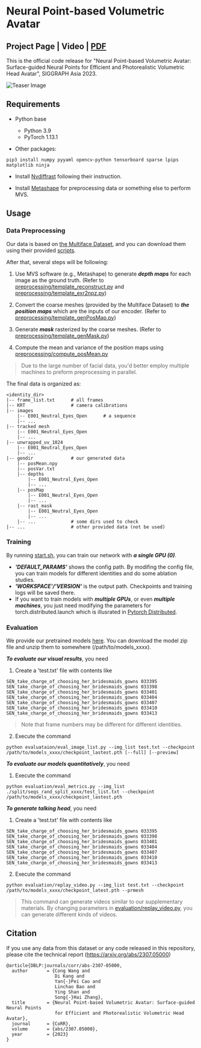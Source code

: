 # Neural Point-based Volumetric Avatar

## Project Page | Video | [PDF](https://arxiv.org/abs/2307.05000)

This is the official code release for "Neural Point-based Volumetric Avatar: Surface-guided Neural Points for Efficient and Photorealistic Volumetric Head Avatar", SIGGRAPH Asia 2023.

![Teaser Image](./assets/teaser_v5.png)

## Requirements

- Python base
    - Python 3.9
    - PyTorch 1.13.1

- Other packages:
```
pip3 install numpy pyyaml opencv-python tensorboard sparse lpips matplotlib ninja
```

- Install [Nvdiffrast](https://nvlabs.github.io/nvdiffrast/#linux) following their instruction.

- Install [Metashape](https://agisoft.freshdesk.com/support/solutions/articles/31000148930-how-to-install-metashape-stand-alone-python-module) for preprocessing data or something else to perform MVS.

## Usage

### Data Preprocessing

Our data is based on [the Multiface Dataset](https://github.com/facebookresearch/multiface/tree/main), and you can download them using their provided [scripts](https://github.com/facebookresearch/multiface/blob/main/download_dataset.py).

After that, several steps will be following:

1. Use MVS software (e.g., Metashape) to generate ***depth maps*** for each image as the ground truth. (Refer to [preprocessing/template_reconstruct.py](./preprocessing/template_reconstruct.py) and [preprocessing/template_exr2npz.py](./preprocessing/template_exr2npz.py))

2. Convert the coarse meshes (provided by the Multiface Dataset) to ***the position maps*** which are the inputs of our encoder. (Refer to [preprocessing/template_genPosMap.py](./preprocessing/template_genPosMap.py))

3. Generate ***mask*** rasterized by the coarse meshes. (Refer to [preprocessing/template_genMask.py](./preprocessing/template_genMask.py))

4. Compute the mean and variance of the position maps using [preprocessing/compute_posMean.py](./preprocessing/compute_posMean.py)

> Due to the large number of facial data, you'd better employ multiple machines to preform preprocessing in parallel.

The final data is organized as:
```
<identity_dir>
|-- frame_list.txt      # all frames
|-- KRT                 # camera calibrations
|-- images
    |-- E001_Neutral_Eyes_Open      # a sequence
    |-- ...
|-- tracked mesh
    |-- E001_Neutral_Eyes_Open
    |-- ...
|-- unwrapped_uv_1024
    |-- E001_Neutral_Eyes_Open
    |-- ...
|-- gendir              # our generated data
    |-- posMean.npy
    |-- posVar.txt
    |-- depths
        |-- E001_Neutral_Eyes_Open
        |-- ...
    |-- posMap
        |-- E001_Neutral_Eyes_Open
        |-- ...
    |-- rast_mask
        |-- E001_Neutral_Eyes_Open
        |-- ...
    |-- ...             # some dirs used to check
|-- ...                 # other provided data (not be used)
```


### Training

By running [start.sh](./start.sh), you can train our network with ***a single GPU (0)***. 

- ***'DEFAULT_PARAMS'*** shows the config path. By modifing the config file, you can train models for different identities and do some ablation studies.
- ***'WORKSPACE'/'VERSION'*** is the output path. Checkpoints and training logs will be saved there.
- If you want to train models with ***multiple GPUs***, or even ***multiple machines***, you just need modifying the parameters for torch.distributed.launch which is illusrated in [Pytorch Distributed](https://pytorch.org/docs/stable/distributed.html).

### Evaluation

We provide our pretrained models [here](https://drive.google.com/drive/folders/19Ot74JMM3vCrpYCqFJj4PefyBBPL5frj?usp=sharing). You can download the model zip file and unzip them to somewhere (/path/to/models_xxxx).

***To evaluate our visual results***, you need

1. Create a 'test.txt' file with contents like
```
SEN_take_charge_of_choosing_her_bridesmaids_gowns 033395
SEN_take_charge_of_choosing_her_bridesmaids_gowns 033398
SEN_take_charge_of_choosing_her_bridesmaids_gowns 033401
SEN_take_charge_of_choosing_her_bridesmaids_gowns 033404
SEN_take_charge_of_choosing_her_bridesmaids_gowns 033407
SEN_take_charge_of_choosing_her_bridesmaids_gowns 033410
SEN_take_charge_of_choosing_her_bridesmaids_gowns 033413
```
> Note that frame numbers may be different for different identities.
2. Execute the command
```
python evaluataion/eval_image_list.py --img_list test.txt --checkpoint /path/to/models_xxxx/checkpoint_lastest.pth [--full] [--preview]
```

***To evaluate our models quantitatively***, you need

1. Execute the command
```
python evaluation/eval_metrics.py --img_list ./split/seqs_rand_split_xxxx/test_list.txt --checkpoint /path/to/models_xxxx/checkpoint_lastest.pth
```

***To generate talking head***, you need

1. Create a 'test.txt' file with contents like
```
SEN_take_charge_of_choosing_her_bridesmaids_gowns 033395
SEN_take_charge_of_choosing_her_bridesmaids_gowns 033398
SEN_take_charge_of_choosing_her_bridesmaids_gowns 033401
SEN_take_charge_of_choosing_her_bridesmaids_gowns 033404
SEN_take_charge_of_choosing_her_bridesmaids_gowns 033407
SEN_take_charge_of_choosing_her_bridesmaids_gowns 033410
SEN_take_charge_of_choosing_her_bridesmaids_gowns 033413
```

2. Execute the command
```
python evaluation/replay_video.py --img_list test.txt --checkpoint /path/to/models_xxxx/checkpoint_latest.pth --prmesh
```
> This command can generate videos similar to our supplementary materials. By changing parameters in [evaluation/replay_video.py](./evaluation/replay_video.py), you can generate different kinds of videos.

## Citation

If you use any data from this dataset or any code released in this repository, please cite the technical report (https://arxiv.org/abs/2307.05000)

```
@article{DBLP:journals/corr/abs-2307-05000,
  author       = {Cong Wang and
                  Di Kang and
                  Yan{-}Pei Cao and
                  Linchao Bao and
                  Ying Shan and
                  Song{-}Hai Zhang},
  title        = {Neural Point-based Volumetric Avatar: Surface-guided Neural Points
                  for Efficient and Photorealistic Volumetric Head Avatar},
  journal      = {CoRR},
  volume       = {abs/2307.05000},
  year         = {2023}
}
```